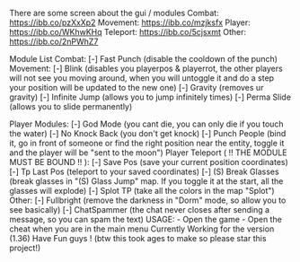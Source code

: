 There are some screen about the gui / modules
Combat: https://ibb.co/pzXxXp2 Movement: https://ibb.co/mzjksfx Player: https://ibb.co/WKhwKHq Teleport: https://ibb.co/5cjsxmt Other: https://ibb.co/2nPWhZ7

Module List
Combat:
[-] Fast Punch (disable the cooldown of the punch)
Movement:
[-] Blink (disables you playerpos & playerrot, the other players will not see you moving around, when you will untoggle it and do a step your position will be updated to the new one)
[-] Gravity (removes ur gravity)
[-] Infinite Jump (allows you to jump infinitely times)
[-] Perma Slide (allows you to slide permanently)

Player Modules:
[-] God Mode (you cant die, you can only die if you touch the water)
[-] No Knock Back (you don't get knock)
[-] Punch People (bind it, go in front of someone or find the right position near the entity, toggle it and the player will be "sent to the moon") Player Teleport ( !! THE MODULE MUST BE BOUND !! ):
[-] Save Pos (save your current position coordinates)
[-] Tp Last Pos (teleport to your saved coordinates)
[-] (S) Break Glasses (break glasses in "(S) Glass Jump" map. If you toggle it at the start, all the glasses will explode)
[-] Splot TP (take all the colors in the map "Splot") Other: [-] Fullbright (remove the darkness in "Dorm" mode, so allow you to see basically)
[-] ChatSpammer (the chat never closes after sending a message, so you can spam the text) USAGE: - Open the game - Open the cheat when you are in the main menu Currently Working for the version (1.36) Have Fun guys ! (btw this took ages to make so please star this project!)
